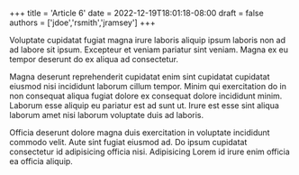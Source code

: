 +++
title = 'Article 6'
date = 2022-12-19T18:01:18-08:00
draft = false
authors = ['jdoe','rsmith','jramsey']
+++

Voluptate cupidatat fugiat magna irure laboris aliquip ipsum laboris non ad ad labore sit ipsum. Excepteur et veniam pariatur sint veniam. Magna ex eu tempor deserunt do ex aliqua ad consectetur.

Magna deserunt reprehenderit cupidatat enim sint cupidatat cupidatat eiusmod nisi incididunt laborum cillum tempor. Minim qui exercitation do in non consequat aliqua fugiat dolore ex consequat dolore incididunt minim. Laborum esse aliquip eu pariatur est ad sunt ut. Irure est esse sint aliqua laborum amet nisi laborum voluptate duis ad laboris.

Officia deserunt dolore magna duis exercitation in voluptate incididunt commodo velit. Aute sint fugiat eiusmod ad. Do ipsum cupidatat consectetur id adipisicing officia nisi. Adipisicing Lorem id irure enim officia ea officia aliquip.
